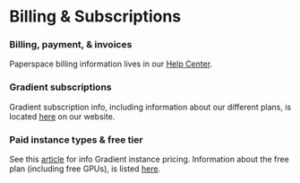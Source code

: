 # Billing & Subscriptions

### Billing, payment, & invoices

Paperspace billing information lives in our [Help Center](https://support.paperspace.com/hc/en-us/categories/202541607-Billing-Pricing). 

### Gradient subscriptions

Gradient subscription info, including information about our different plans, is located [here](https://gradient.paperspace.com/pricing) on our website.

### Paid instance types & free tier

See this [article](../../instances/instance-types/) for info Gradient instance pricing. Information about the free plan \(including free GPUs\), is listed [here](../../instances/instance-types/free-instances.md).  

